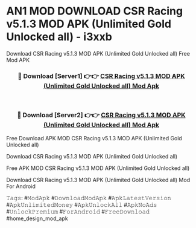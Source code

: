 # AN1 MOD DOWNLOAD CSR Racing v5.1.3 MOD APK (Unlimited Gold Unlocked all) - i3xxb
Download CSR Racing v5.1.3 MOD APK (Unlimited Gold Unlocked all) Free Mod APK

<div align="center">
<h3>🔴 Download [Server1] 👉👉 <a href="https://apk-comot.site?title=CSR_Racing_v5.1.3_MOD_APK_(Unlimited_Gold_Unlocked_all)">CSR Racing v5.1.3 MOD APK (Unlimited Gold Unlocked all) Mod Apk</a></h3><br>

<h3>🔴 Download [Server2] 👉👉 <a href="https://apk-comot.site?title=CSR_Racing_v5.1.3_MOD_APK_(Unlimited_Gold_Unlocked_all)">CSR Racing v5.1.3 MOD APK (Unlimited Gold Unlocked all) Mod Apk</a></h3>
</div>


Free Download APK MOD CSR Racing v5.1.3 MOD APK (Unlimited Gold Unlocked all)

Download CSR Racing v5.1.3 MOD APK (Unlimited Gold Unlocked all) 

Free APK MOD CSR Racing v5.1.3 MOD APK (Unlimited Gold Unlocked all) 

Download CSR Racing v5.1.3 MOD APK (Unlimited Gold Unlocked all) Mod For Android

𝚃𝚊𝚐𝚜: #𝙼𝚘𝚍𝙰𝚙𝚔 #𝙳𝚘𝚠𝚗𝚕𝚘𝚊𝚍𝙼𝚘𝚍𝙰𝚙𝚔 #𝙰𝚙𝚔𝙻𝚊𝚝𝚎𝚜𝚝𝚅𝚎𝚛𝚜𝚒𝚘𝚗 #𝙰𝚙𝚔𝚄𝚗𝚕𝚒𝚖𝚒𝚝𝚎𝚍𝙼𝚘𝚗𝚎𝚢 #𝙰𝚙𝚔𝚄𝚗𝚕𝚘𝚌𝚔𝙰𝚕𝚕 #𝙰𝚙𝚔𝙽𝚘𝙰𝚍𝚜 #𝚄𝚗𝚕𝚘𝚌𝚔𝙿𝚛𝚎𝚖𝚒𝚞𝚖 #𝙵𝚘𝚛𝙰𝚗𝚍𝚛𝚘𝚒𝚍 #𝙵𝚛𝚎𝚎𝙳𝚘𝚠𝚗𝚕𝚘𝚊𝚍 #home_design_mod_apk